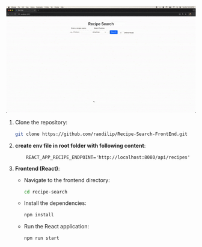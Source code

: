 ![](https://github.com/raodilip/Recipe-Search-FrontEnd/blob/master/Recipe-Search.gif)

1. Clone the repository:
     ```bash
    git clone https://github.com/raodilip/Recipe-Search-FrontEnd.git
    ```
3. **create env file in root folder with following content**:
    ```
        REACT_APP_RECIPE_ENDPOINT='http://localhost:8080/api/recipes'
    ```

3. **Frontend (React)**:
   - Navigate to the frontend directory:

     ```bash
     cd recipe-search
     ```

   - Install the dependencies:

     ```bash
     npm install
     ```

   - Run the React application:

     ```bash
     npm run start
     ```
